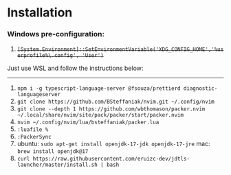 # Installation

### Windows pre-configuration:

1. ~~`[System.Environment]::SetEnvironmentVariable('XDG_CONFIG_HOME','%userprofile%\.config', 'User')`~~

Just use WSL and follow the instructions below:

--------------------------------

1. `npm i -g typescript-language-server @fsouza/prettierd diagnostic-languageserver`
1. `git clone https://github.com/BSteffaniak/nvim.git ~/.config/nvim`
1. `git clone --depth 1 https://github.com/wbthomason/packer.nvim ~/.local/share/nvim/site/pack/packer/start/packer.nvim`
1. `nvim ~/.config/nvim/lua/bsteffaniak/packer.lua`
1. `:luafile %`
1. `:PackerSync`
1. ubuntu: `sudo apt-get install openjdk-17-jdk openjdk-17-jre` mac: `brew install openjdk@17`
1. `curl https://raw.githubusercontent.com/eruizc-dev/jdtls-launcher/master/install.sh | bash`
